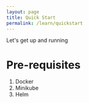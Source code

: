```yaml
---
layout: page
title: Quick Start
permalink: /learn/quickstart
---
```

Let's get up and running

# Pre-requisites
1. Docker
2. Minikube
3. Helm

